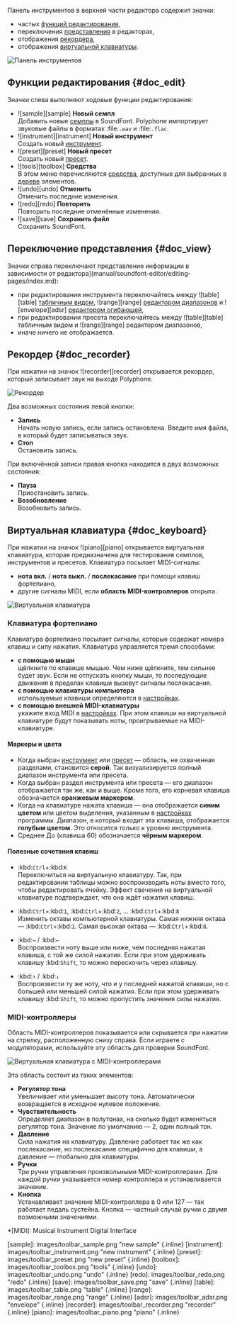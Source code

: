 Панель инструментов в верхней части редактора содержит значки:

* частых [функций редактирования](#doc_edit),
* переключения [представления](#doc_view) в редакторах,
* отображения [рекордера](#doc_recorder),
* отображения [виртуальной клавиатуры](#doc_keyboard).


![Панель инструментов](images/toolbar.png "Панель инструментов")


## Функции редактирования {#doc_edit}


Значки слева выполняют ходовые функции редактирования:

* ![sample][sample] **Новый семпл**\
  Добавить новые [семплы](manual/soundfont-editor/editing-pages/sample-editor.md) в SoundFont.
  Polyphone импортирует звуковые файлы в форматах :file:`.wav` и :file:`.flac`.
* ![instrument][instrument] **Новый инструмент**\
  Создать новый [инструмент](manual/soundfont-editor/editing-pages/instrument-editor.md).
* ![preset][preset] **Новый пресет**\
  Cоздать новый [пресет](manual/soundfont-editor/editing-pages/preset-editor.md).
* ![tools][toolbox] **Средства**\
  В этом меню перечисляются [средства](manual/soundfont-editor/tools/index.md), доступные для выбранных в [дереве](manual/soundfont-editor/tree.md) элементов.
* ![undo][undo] **Отменить**\
  Отменить последние изменения.
* ![redo][redo] **Повторить**\
  Повторить последние отменённые изменения.
* ![save][save] **Сохранить файл**\
  Сохранить SoundFont.


## Переключение представления {#doc_view}


Значки справа переключают представление информации в зависимости от редактора](manual/soundfont-editor/editing-pages/index.md):

* при редактировании инструмента переключайтесь между ![table][table] [табличным видом](manual/soundfont-editor/editing-pages/instrument-editor.md#doc_table), ![range][range] [редактором диапазонов](manual/soundfont-editor/editing-pages/instrument-editor.md#doc_range) и ![envelope][adsr] [редактором огибающей](manual/soundfont-editor/editing-pages/instrument-editor.md#doc_envelope),
* при редактировании пресета переключайтесь между ![table][table] табличным видом и ![range][range] редактором диапазонов,
* иначе ничего не отображается.


## Рекордер {#doc_recorder}


При нажатии на значок ![recorder][recorder] открывается рекордер, который записывает звук на выходе Polyphone.


![Рекордер](images/recorder.png "Рекордер")


Два возможных состояния левой кнопки:

* **Запись**\
  Начать новую запись, если запись остановлена.
  Введите имя файла, в который будет записываться звук.
* **Стоп**\
  Остановить запись.

При включённой записи правая кнопка находится в двух возможных состояния:

* **Пауза**\
  Приостановить запись.
* **Возобновление**\
  Возобновить запись.


## Виртуальная клавиатура {#doc_keyboard}


При нажатии на значок ![piano][piano] открывается виртуальная клавиатура, которая предназначена для тестирования семплов, инструментов и пресетов.
Клавиатура посылает MIDI-сигналы:

* **нота вкл.** / **нота выкл.** / **послекасание** при помощи клавиш фортепиано,
* другие сигналы MIDI, если **область MIDI-контроллеров** открыта.


![Виртуальная клавиатура](images/virtual_keyboard.png "Виртуальная клавиатура")


### Клавиатура фортепиано


Клавиатура фортепиано посылает сигналы, которые содержат номера клавиш и силу нажатия.
Клавиатура управляется тремя способами:

* **с помощью мыши**\
  щёлкните по клавише мышью.
  Чем ниже щёлкните, тем сильнее будет звук.
  Если не отпускать кнопку мыши, то последующие движения в пределах клавиши вызовут сигналы послекасания.
* **с помощью клавиатуры компьютера**\
  используемые клавиши определяются в [настройках](manual/settings.md#doc_keyboard).
* **с помощью внешней MIDI-клавиатуры**\
  укажите вход MIDI в [настройках](manual/settings.md#doc_general).
  При этом клавиши на виртуальной клавиатуре будут показывать ноты, проигрываемые на MIDI-клавиатуре.


#### Маркеры и цвета


* Когда выбран [инструмент](manual/soundfont-editor/editing-pages/instrument-editor.md) или [пресет](manual/soundfont-editor/editing-pages/preset-editor.md) — область, не охваченная разделами, становится **серой**.
  Так визуализируется полный диапазон инструмента или пресета.
* Когда выбран раздел инструмента или пресета — его диапазон отображается так же, как и выше.
  Кроме того, его корневая клавиша обозначается **оранжевым маркером**.
* Когда на клавиатуре нажата клавиша — она отображается **синим цветом** или цветом выделения, указанным в [настройках](manual/settings.md#doc_interface) программы.
  Диапазон, в который входит эта клавиша, отображается **голубым цветом**.
  Это относится только к уровню инструмента.
* Среднее До (клавиша 60) обозначается **чёрным маркером**.


#### Полезные сочетания клавиш


* :kbd:`Ctrl`+:kbd:`K`\
  Переключиться на виртуальную клавиатуру.
  Так, при редактировании таблицы можно воспроизводить ноты вместо того, чтобы редактировать ячейку.
  Эффект свечения на виртуальной клавиатуре подтверждает, что она ждёт нажатия клавиш.

* :kbd:`Ctrl`+:kbd:`1`, :kbd:`Ctrl`+:kbd:`2`, … :kbd:`Ctrl`+:kbd:`8`\
  Изменить октавы компьютерной клавиатуры.
  Самая нижняя октава — :kbd:`Ctrl`+:kbd:`1`.
  Самая высокая октава — :kbd:`Ctrl`+:kbd:`8`.

* :kbd:`→` / :kbd:`←`\
  Воспроизвести ноту выше или ниже, чем последняя нажатая клавиша, с той же силой нажатия.
  Если при этом удерживать клавишу :kbd:`Shift`, то можно перескочить через клавишу.

* :kbd:`↑` / :kbd:`↓`\
  Воспроизвести ту же ноту, что и у последней нажатой клавиши, но с большей или меньшей силой нажатия.
  Если при этом удерживать клавишу :kbd:`Shift`, то можно пропустить значения силы нажатия.


### MIDI-контроллеры


Область MIDI-контроллеров показывается или скрывается при нажатии на стрелку, расположенную снизу справа.
Если играете с модуляторами, используйте эту область для проверки SoundFont.


![Виртуальная клавиатура с MIDI-контроллерами](images/virtual_keyboard_2.png "Виртуальная клавиатура с MIDI-контроллерами")


Эта область состоит из таких элементов:

* **Регулятор тона**\
  Увеличивает или уменьшает высоту тона.
  Автоматически возвращается в исходное нулевое положение.
* **Чувствительность**\
  Определяет диапазон в полутонах, на сколько будет изменяться регулятор тона.
  Значение по умолчанию — 2, один полный тон.
* **Давление**\
  Сила нажатия на клавиатуру.
  Давление работает так же как послекасание, но послекасание специфично для клавиши, а давление — глобально для клавиатуры.
* **Ручки**\
  Три ручки управления произвольными MIDI-контроллерами.
  Для каждой ручки указывается номер контроллера и устанавливается значение.
* **Кнопка**\
  Устанавливает значение MIDI-контроллера в 0 или 127 — так работает педаль сустейна.
  Кнопка — частный случай ручки с двумя возможными значениями.



*[MIDI]: Musical Instrument Digital Interface


[sample]:     images/toolbar_sample.png     "new sample"     {.inline}
[instrument]: images/toolbar_instrument.png "new instrument" {.inline}
[preset]:     images/toolbar_preset.png     "new preset"     {.inline}
[toolbox]:    images/toolbar_toolbox.png    "tools"          {.inline}
[undo]:       images/toolbar_undo.png       "undo"           {.inline}
[redo]:       images/toolbar_redo.png       "redo"           {.inline}
[save]:       images/toolbar_save.png       "save"           {.inline}
[table]:      images/toolbar_table.png      "table"          {.inline}
[range]:      images/toolbar_range.png      "range"          {.inline}
[adsr]:       images/toolbar_adsr.png       "envelope"       {.inline}
[recorder]:   images/toolbar_recorder.png   "recorder"       {.inline}
[piano]:      images/toolbar_piano.png      "piano"          {.inline}
